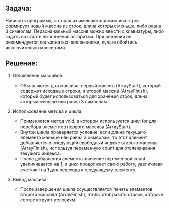## Задача:

Написать программу, которая из имеющегося массива строк формирует новый массив из строк, длина которых меньше, либо равна 3 символам. Первоначальный массив можно ввести с клавиатуры, либо задать на старте выполнения алгоритма. При решении не рекомендуется пользоваться коллекциями, лучше обойтись исключительно массивами.


## Решение:
1. Объявление массивов: 
   - Объявляются два массива: первый массив (ArrayStart), который содержит исходные строки, и второй массив (ArrayFinish), который будет использоваться для хранения строк, длина которых меньше или равна 3 символам.

2. Использование метода и цикла:
   - Применяется метод void, в котором используется цикл for для перебора элементов первого массива (ArrayStart).
   - Внутри цикла проверяется условие: если длина текущего элемента меньше или равна 3 символам, то этот элемент добавляется в следующий свободный индекс второго массива (ArrayFinish), используя переменную count для отслеживания текущего индекса.
   - После добавления элемента значение переменной count увеличивается на 1, и цикл продолжает свою работу, увеличивая счетчик i на 1 для перехода к следующему элементу.

3. Вывод массива:
   - После завершения цикла осуществляется печать элементов второго массива (ArrayFinish), чтобы отобразить строки, которые соответствуют условиям.
